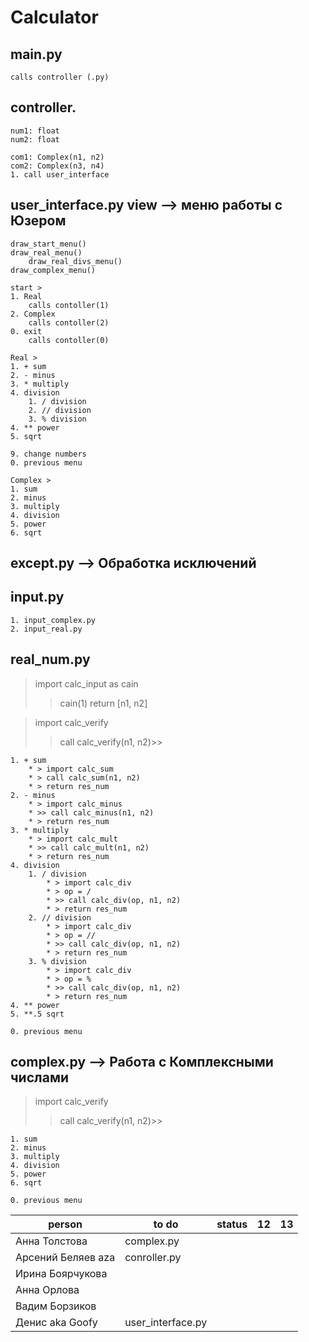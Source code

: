 # Calculator

## main.py
    calls controller (.py)

## controller.
    num1: float
    num2: float

    com1: Complex(n1, n2)
    com2: Complex(n3, n4)
    1. call user_interface

## user_interface.py    view —> меню работы с Юзером
    draw_start_menu()
    draw_real_menu()
        draw_real_divs_menu()
    draw_complex_menu()

    start >
    1. Real
        calls contoller(1)
    2. Complex
        calls contoller(2)
    0. exit
        calls contoller(0)

    Real >
    1. + sum
    2. - minus
    3. * multiply
    4. division
        1. / division
        2. // division
        3. % division
    4. ** power
    5. sqrt

    9. change numbers
    0. previous menu 

    Complex >
    1. sum
    2. minus
    3. multiply
    4. division
    5. power
    6. sqrt

## except.py —> Обработка исключений

## input.py
    1. input_complex.py
    2. input_real.py

## real_num.py
> import calc_input as cain
>> cain(1) return [n1, n2]

> import calc_verify <!-- (calc_verify.py ???)  -->
>> call calc_verify(n1, n2)>>

    1. + sum
        * > import calc_sum
        * > call calc_sum(n1, n2)
        * > return res_num
    2. - minus
        * > import calc_minus
        * >> call calc_minus(n1, n2)
        * > return res_num
    3. * multiply
        * > import calc_mult
        * >> call calc_mult(n1, n2)
        * > return res_num
    4. division
        1. / division
            * > import calc_div
            * > op = /
            * >> call calc_div(op, n1, n2)
            * > return res_num
        2. // division
            * > import calc_div
            * > op = //
            * >> call calc_div(op, n1, n2)
            * > return res_num
        3. % division
            * > import calc_div
            * > op = %
            * >> call calc_div(op, n1, n2)
            * > return res_num
    4. ** power
    5. **.5 sqrt

    0. previous menu

## complex.py —> Работа с Комплексными числами
> import calc_verify <!-- (calc_verify.py ???)  -->
>> call calc_verify(n1, n2)>>

    1. sum
    2. minus
    3. multiply
    4. division
    5. power
    6. sqrt

    0. previous menu



| person   | to do |   status |  12 |13   |
|---|---|---|---|---|
| Анна Толстова       | complex.py          |   |   |   |
| Арсений Беляев aza  | conroller.py        |   |   |   |
| Ирина Боярчукова    |                     |   |   |   |
| Анна Орлова         |                     |   |   |   |
| Вадим Борзиков      |                     |   |   |   |
| Денис aka Goofy     | user_interface.py   |   |   |   |










